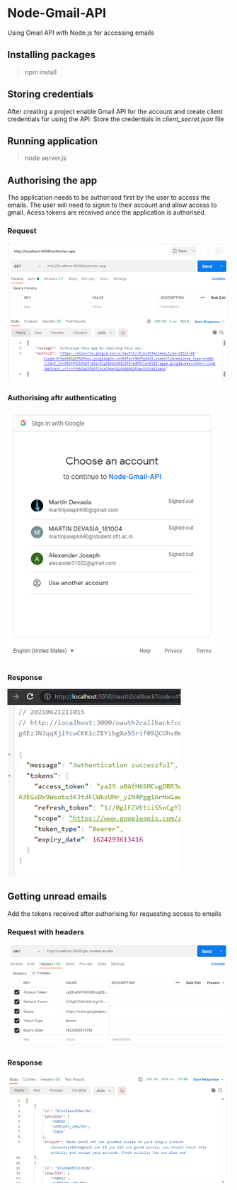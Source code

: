 # Node-Gmail-API
Using Gmail API with Node.js for accessing emails

## Installing packages
> npm install

## Storing credentials
After creating a project enable Gmail API for the account and create client credentials for using the API. Store the credentials in *client_secret.json* file

## Running application
> node server.js

## Authorising the app
The application needs to be authorised first by the user to access the emails. The user will need to signin to their account and allow access to gmail. Acess tokens are received once the application is authorised.

### Request
![Authorise](screenshots/authorize.PNG)

### Authorising aftr authenticating
![Authenticate](screenshots/authenticate.PNG)

### Response
![Tokens](screenshots/oauth2callback.PNG)

## Getting unread emails
Add the tokens received after authorising for requesting access to emails

### Request with headers
![Requestwithtoken](screenshots/getemailsrequestheader.PNG)

### Response
![Emails](screenshots/getemailsresponse.PNG)
